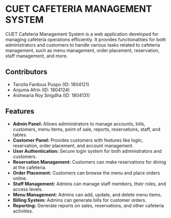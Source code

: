 # CUET CAFETERIA MANAGEMENT SYSTEM

CUET Cafeteria Management System is a web application developed for managing cafeteria operations efficiently. It provides functionalities for both administrators and customers to handle various tasks related to cafeteria management, such as menu management, order placement, reservation, staff management, and more.

## Contributors

- Tanzila Fardous Puspo (ID: 1804121)
- Anjuma Afrin (ID: 1804124)
- Aishwaria Roy Snigdha (ID: 1804131)

## Features

- **Admin Panel:** Allows administrators to manage accounts, bills, customers, menu items, point of sale, reports, reservations, staff, and tables.
- **Customer Panel:** Provides customers with features like login, reservation, order placement, and account management.
- **User Authentication:** Secure login system for both administrators and customers.
- **Reservation Management:** Customers can make reservations for dining at the cafeteria.
- **Order Placement:** Customers can browse the menu and place orders online.
- **Staff Management:** Admins can manage staff members, their roles, and access levels.
- **Menu Management:** Admins can add, update, and delete menu items.
- **Billing System:** Admins can generate bills for customer orders.
- **Reporting:** Generate reports on sales, reservations, and other cafeteria activities.
